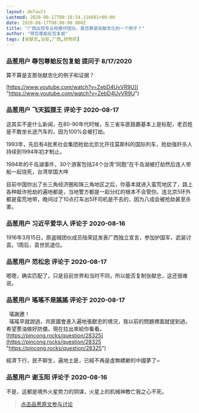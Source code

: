 ```yaml
---
layout: default
Lastmod: 2020-08-17T00:18:54.116601+00:00
date: 2020-08-17T00:00:00.000Z
title: "广西出现专业抢猪仔团伙，是否算是张献忠化的一个例子？"
author: "辱包尊蛤反包复蛤"
tags: [张献忠,治安,广西,抢物资]
---
```



### 品葱用户 **辱包尊蛤反包复蛤** 提问于 8/17/2020
    
算不算是支那张献忠化的例子和证据？  
  
[https://www.youtube.com/watch?v=ZebD4UvVR9U]( "https://www.youtube.com/watch?v=ZebD4UvVR9U")
    
                

### 品葱用户 **飞天狐狸王** 评论于 2020-08-17
        
这其实不是什么新闻，在80-90年代时候，东三省车匪路霸基本上是标配，老百姓是不敢坐长途汽车的，因为100%会被打劫。  
  
1993年，先后有4批黑社会集团抢劫北京北开往莫斯科的国际列车，抢劫强奸杀人持续到1994年初才制止。  
  
1994年的千岛湖事件，30个游客包括24个台湾“同胞”在千岛湖被打劫然后连人带船一起烧死，台湾举国大哗  
  
目前中国你出了长三角经济圈和珠三角地区之后，你基本就进入蛮荒地区了，路上各种敲诈抢劫的遍地都是，当地警方都是一起分红的根本不会管你。连北京5环外都是蛮荒地带，晚间过了10点打车出5环司机是不去的，因为八成会被抢劫甚至杀害。
        
                

### 品葱用户 **习近平爱华人** 评论于 2020-08-16
        
1916年3月15日，原盗贼团伙成员陆荣廷发表广西独立宣言，参加护国军，武装讨袁。1周后，袁世凯退位。
        
                

### 品葱用户 **范松忠** 评论于 2020-08-17
        
嗯嗯，确实匹配了，只是目前世界和当时不同，所以能否复制张献忠，这还很难说。
        
                

### 品葱用户 **瑤瑤不是謠謠** 评论于 2020-08-17
        
  瑤謝邀！  
  瑤瑤早就說過，共匪國會進入遍地張獻忠的境況，我以前的問題裡面就提到過，希望蔥油做好防備，現在拉出來給你看看。  
[https://pincong.rocks/question/28325](https://pincong.rocks/question/28325 "https://pincong.rocks/question/28325")  
  
經濟下行，民不聊生，遍地土匪，已經不再是虛無縹緲的中國夢了~
        
                

### 品葱用户 **谢玉阳** 评论于 2020-08-16
        
不是，这都是境外火星势力的阴谋，火星上的机械神教亡我之心不死。
        
                





> [点击品葱原文参与讨论](https://pincong.rocks/question/29905)

